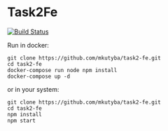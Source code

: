 # Task2Fe
[![Build Status](https://travis-ci.org/mkutyba/task2-fe.svg?branch=master)](https://travis-ci.org/mkutyba/task2-fe)

Run in docker:
```
git clone https://github.com/mkutyba/task2-fe.git
cd task2-fe
docker-compose run node npm install
docker-compose up -d
```

or in your system:
```
git clone https://github.com/mkutyba/task2-fe.git
cd task2-fe
npm install
npm start
```
